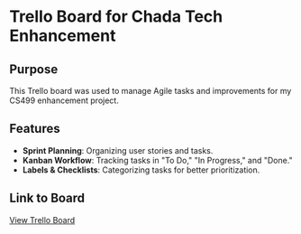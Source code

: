 # Trello Board for Chada Tech Enhancement

## Purpose
This Trello board was used to manage Agile tasks and improvements for my CS499 enhancement project.

## Features
- **Sprint Planning**: Organizing user stories and tasks.
- **Kanban Workflow**: Tracking tasks in "To Do," "In Progress," and "Done."
- **Labels & Checklists**: Categorizing tasks for better prioritization.

## Link to Board
[View Trello Board]((https://trello.com/b/J3qX0OOU/snhu-travel))
